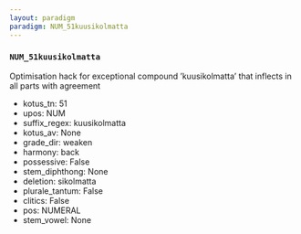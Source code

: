 ```yaml
---
layout: paradigm
paradigm: NUM_51kuusikolmatta
---
```

### ` NUM_51kuusikolmatta `

Optimisation hack for exceptional compound ’kuusikolmatta’ that inflects in all parts with agreement
* kotus_tn: 51
* upos: NUM
* suffix_regex: kuusikolmatta
* kotus_av: None
* grade_dir: weaken
* harmony: back
* possessive: False
* stem_diphthong: None
* deletion: sikolmatta
* plurale_tantum: False
* clitics: False
* pos: NUMERAL
* stem_vowel: None
